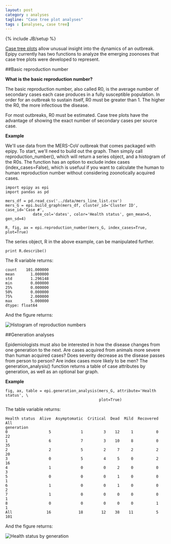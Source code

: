 ```yaml
---
layout: post
category : analyses
tagline: "Case tree plot analyses"
tags : [analyses, case tree]
---
```

{% include JB/setup %}

[Case tree plots](http://cmrivers.github.io/epipy/plots/2014/02/01/case-tree-plot/) allow unusual insight into the dynamics of an outbreak. Epipy currently has two functions to analyze the emerging zoonoses that case tree plots were developed to represent.

##Basic reproduction number

**What is the basic reproduction number?**

The basic reproduction number, also called R0, is the average number of secondary cases each case produces in a fully susceptible population. In order for an outbreak to sustain itself, R0 must be greater than 1. The higher the R0, the more infectious the disease.

For most outbreaks, R0 must be estimated. Case tree plots have the advantage of showing the exact number of secondary cases per source case.

**Example**

We'll use data from the MERS-CoV outbreak that comes packaged with epipy. To start, we'll need to build out the graph. Then simply call reproduction_number(), which will return a series object, and a histogram of the R0s. The function has an option to exclude index cases (index_cases=False), which is usefuul if you want to calculate the human to human reproduction number without considering zoonotically acquired cases.

    import epipy as epi
    import pandas as pd

    mers_df = pd.read_csv('../data/mers_line_list.csv')
    mers_G = epi.build_graph(mers_df, cluster_id='Cluster ID', case_id='Case #',
		        date_col='dates', color='Health status', gen_mean=5, gen_sd=4)

    R, fig, ax = epi.reproduction_number(mers_G, index_cases=True, plot=True)


The series object, R in the above example, can be manipulated further.

    print R.describe()

The R variable returns:

    count    101.000000
    mean       1.000000
    std        1.296148
    min        0.000000
    25%        0.000000
    50%        0.000000
    75%        2.000000
    max        5.000000
    dtype: float64

And the figure returns:

![Histogram of reproduction numbers](https://github.com/cmrivers/epipy/blob/master/figs/r0_hist.png?raw=true)



##Generation analyses

Epidemiologists must also be interested in how the disease changes from one generation to the next. Are cases acquired from animals more severe than human acquired cases? Does severity decrease as the disease passes from person to person? Are index cases more likely to be men? The generation_analysis() function returns a table of case attributes by generation, as well as an optional bar graph.

**Example**

    fig, ax, table = epi.generation_analysis(mers_G, attribute='Health status', \
                                             plot=True)

The table variable returns:

    Health status  Alive  Asymptomatic  Critical  Dead  Mild  Recovered  All
    generation
    0                  5             1         3    12     1          0   22
    1                  6             7         3    10     8          0   35
    2                  2             5         2     7     2          2   20
    3                  0             5         4     5     0          2   16
    4                  1             0         0     2     0          0    3
    5                  0             0         0     1     0          0    1
    6                  1             0         0     1     0          0    2
    7                  1             0         0     0     0          0    1
    8                  0             0         0     0     0          1    1
    All               16            18        12    38    11          5  101

And the figure returns:

![Health status by generation](https://github.com/cmrivers/epipy/blob/master/figs/mers_generation_hist.png?raw=true)